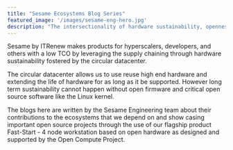 ```yaml
---
title: "Sesame Ecosystems Blog Series"
featured_image: '/images/sesame-eng-hero.jpg'
description: "The intersectionality of hardware sustainability, openness and engineering"
---
```


Sesame by ITRenew makes products for hyperscalers, developers,
and others with a low TCO by leveraging the supply chaining through
hardware sustainability fostered by the circular datacenter.

The circular datacenter allows us to use reuse high end
hardware and extending the life of hardware for as long as it be
supported. However long term sustainability cannot happen without
open firmware and critical open source software like the Linux
kernel.

The blogs here are written by the Sesame Engineering team about their
contributions to the ecosystems that we depend on and show casing
important open source projects through the use of our flagship product
Fast-Start - 4 node workstation based on open hardware as designed and
supported by the Open Compute Project.
